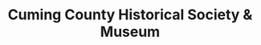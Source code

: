 ---
layout: repo
title: "Cuming County Historical Society & Museum"
id: 11658
permalink: repos/11658/
---